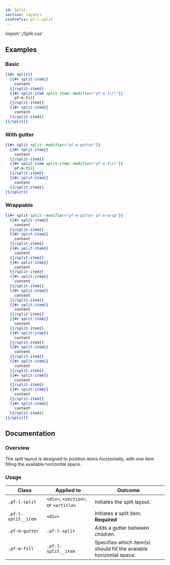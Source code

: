 ```yaml
---
id: Split
section: layouts
cssPrefix: pf-l-split
---
```


import './Split.css'

## Examples
### Basic
```hbs
{{#> split}}
  {{#> split-item}}
    content
  {{/split-item}}
  {{#> split-item split-item--modifier="pf-m-fill"}}
    pf-m-fill
  {{/split-item}}
  {{#> split-item}}
    content
  {{/split-item}}
{{/split}}
```

### With gutter
```hbs
{{#> split split--modifier="pf-m-gutter"}}
  {{#> split-item}}
    content
  {{/split-item}}
  {{#> split-item split-item--modifier="pf-m-fill"}}
    pf-m-fill
  {{/split-item}}
  {{#> split-item}}
    content
  {{/split-item}}
{{/split}}
```

### Wrappable
```hbs
{{#> split split--modifier="pf-m-gutter pf-m-wrap"}}
  {{#> split-item}}
    content
  {{/split-item}}
  {{#> split-item}}
    content
  {{/split-item}}
  {{#> split-item}}
    content
  {{/split-item}}
  {{#> split-item}}
    content
  {{/split-item}}
  {{#> split-item}}
    content
  {{/split-item}}
  {{#> split-item}}
    content
  {{/split-item}}
  {{#> split-item}}
    content
  {{/split-item}}
  {{#> split-item}}
    content
  {{/split-item}}
  {{#> split-item}}
    content
  {{/split-item}}
  {{#> split-item}}
    content
  {{/split-item}}
  {{#> split-item}}
    content
  {{/split-item}}
  {{#> split-item}}
    content
  {{/split-item}}
  {{#> split-item}}
    content
  {{/split-item}}
  {{#> split-item}}
    content
  {{/split-item}}
{{/split}}
```

## Documentation
### Overview
The split layout is designed to position items horizontally, with one item filling the available horizontal space.

### Usage
| Class | Applied to | Outcome |
| -- | -- | -- |
| `.pf-l-split` | `<div>`, `<section>`, or `<article>` | Initiates the split layout. |
| `.pf-l-split__item` | `<div>` | Initiates a split item. **Required** |
| `.pf-m-gutter` | `.pf-l-split` | Adds a gutter between children. |
| `.pf-m-fill` | `.pf-l-split__item` | Specifies which item(s) should fill the avaiable horizontal space. |

